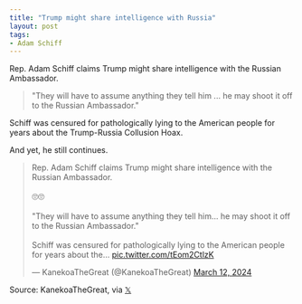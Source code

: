```yaml
---
title: "Trump might share intelligence with Russia"
layout: post
tags:
- Adam Schiff
---
```


Rep. Adam Schiff claims Trump might share intelligence with the Russian Ambassador.

> "They will have to assume anything they tell him ... he may shoot it off to the Russian Ambassador."

Schiff was censured for pathologically lying to the American people for years about the Trump-Russia Collusion Hoax.

And yet, he still continues.

<blockquote class="twitter-tweet"><p lang="en" dir="ltr">Rep. Adam Schiff claims Trump might share intelligence with the Russian Ambassador.<br /><br />🙄🙄<br /><br />&quot;They will have to assume anything they tell him... he may shoot it off to the Russian Ambassador.&quot;<br /><br />Schiff was censured for pathologically lying to the American people for years about the… <a href="https://t.co/tEom2CtlzK">pic.twitter.com/tEom2CtlzK</a></p>&mdash; KanekoaTheGreat (@KanekoaTheGreat) <a href="https://twitter.com/KanekoaTheGreat/status/1767589194342506788?ref_src=twsrc%5Etfw">March 12, 2024</a></blockquote> <script async src="https://platform.twitter.com/widgets.js" charset="utf-8"></script>

Source: KanekoaTheGreat, via [𝕏](https://x.com)
